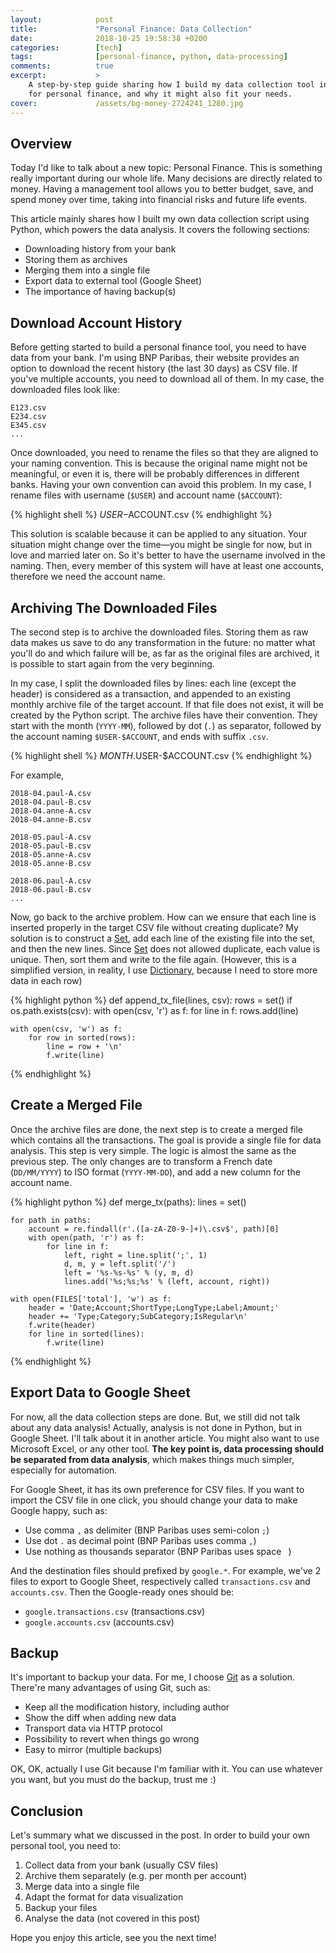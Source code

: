 ```yaml
---
layout:            post
title:             "Personal Finance: Data Collection"
date:              2018-10-25 19:58:38 +0200
categories:        [tech]
tags:              [personal-finance, python, data-processing]
comments:          true
excerpt:           >
    A step-by-step guide sharing how I build my data collection tool in Python
    for personal finance, and why it might also fit your needs.
cover:             /assets/bg-money-2724241_1280.jpg
---
```


## Overview

Today I'd like to talk about a new topic: Personal Finance.
This is something really important during our whole life. Many decisions
are directly related to money. Having a management tool allows you to better
budget, save, and spend money over time, taking into financial risks and future
life events.

This article mainly shares how I built my own data collection script using
Python, which powers the data analysis. It covers the following sections:

- Downloading history from your bank 
- Storing them as archives
- Merging them into a single file
- Export data to external tool (Google Sheet)
- The importance of having backup(s)

## Download Account History

Before getting started to build a personal finance tool, you need to have data
from your bank. I'm using BNP Paribas, their website provides an option to
download the recent history (the last 30 days) as CSV file. If you've multiple
accounts, you need to download all of them. In my case, the downloaded
files look like:

```
E123.csv
E234.csv
E345.csv
...
```

Once downloaded, you need to rename the files so that they are aligned to your
naming convention. This is because the original name might not be
meaningful, or even it is, there will be probably differences in different
banks. Having your own convention can avoid this problem. In my case, I rename
files with username (`$USER`) and account name (`$ACCOUNT`):

{% highlight shell %}
$USER-$ACCOUNT.csv
{% endhighlight %}

This solution is scalable because it can be applied to any situation. Your
situation might change over the
time—you might be single for now, but in love and married later on. So it's
better to have the username involved in the naming. Then, every member of this
system will have at least one accounts, therefore we need the account name.

## Archiving The Downloaded Files

The second step is to archive the downloaded files. Storing them as raw data
makes us save to do any transformation in the future: no matter what you'll
do and which failure will be, as far as the original files are archived, it is
possible to start again from the very beginning.

In my case, I split the downloaded files by lines: each line (except the header)
is considered as a transaction, and appended to an existing monthly archive
file of the target account. If that file does not exist, it will be created by
the Python script. The archive files have their convention. They start with the
month (`YYYY-MM`), followed by dot (`.`) as separator, followed by the
account naming `$USER-$ACCOUNT`, and ends with suffix `.csv`.

{% highlight shell %}
$MONTH.$USER-$ACCOUNT.csv
{% endhighlight %}

For example,

```
2018-04.paul-A.csv
2018-04.paul-B.csv
2018-04.anne-A.csv
2018-04.anne-B.csv

2018-05.paul-A.csv
2018-05.paul-B.csv
2018-05.anne-A.csv
2018-05.anne-B.csv

2018-06.paul-A.csv
2018-06.paul-B.csv
...
```

Now, go back to the archive problem. How can we ensure that each line is
inserted properly in the target CSV file without creating duplicate? My solution
is to construct a [Set][set], add each line of the existing file into the set,
and then the new lines. Since [Set][set] does not allowed duplicate,
each value is unique. Then, sort them and write to the file again. (However,
this is a simplified version, in reality, I use [Dictionary][dict], because I need to store
more data in each row)

{% highlight python %}
def append_tx_file(lines, csv):
    rows = set()
    if os.path.exists(csv):
        with open(csv, 'r') as f:
            for line in f:
                rows.add(line)

    with open(csv, 'w') as f:
        for row in sorted(rows):
            line = row + '\n'
            f.write(line)
{% endhighlight %}

## Create a Merged File

Once the archive files are done, the next step is to create a merged file which
contains all the transactions. The goal is provide a single file for data
analysis. This step is very simple. The logic is almost the same as the previous
step. The only changes are to transform a French date (`DD/MM/YYYY`) to ISO
format (`YYYY-MM-DD`), and add a new column for the account name.

{% highlight python %}
def merge_tx(paths):
    lines = set()

    for path in paths:
        account = re.findall(r'.([a-zA-Z0-9-]+)\.csv$', path)[0]
        with open(path, 'r') as f:
            for line in f:
                left, right = line.split(';', 1)
                d, m, y = left.split('/')
                left = '%s-%s-%s' % (y, m, d)
                lines.add('%s;%s;%s' % (left, account, right))

    with open(FILES['total'], 'w') as f:
        header = 'Date;Account;ShortType;LongType;Label;Amount;'
        header += 'Type;Category;SubCategory;IsRegular\n'
        f.write(header)
        for line in sorted(lines):
            f.write(line)
{% endhighlight %}

## Export Data to Google Sheet

For now, all the data collection steps are done. But, we still did not talk about
any data analysis! Actually, analysis is not done in Python, but in
Google Sheet. I'll talk about it in another article. You might also want to use
Microsoft Excel, or any other tool.
**The key point is, data processing should be separated from data analysis**,
which makes things much simpler, especially for automation.

For Google Sheet, it has its own preference for CSV files. If you want to import
the CSV file in one click, you should change your data to make Google happy,
such as:

- Use comma `,` as delimiter (BNP Paribas uses semi-colon `;`)
- Use dot `.` as decimal point (BNP Paribas uses comma `,`)
- Use nothing as thousands separator (BNP Paribas uses space <code>&nbsp;</code>)

And the destination files should prefixed by `google.*`. For example, we've 2
files to export to Google Sheet, respectively called `transactions.csv` and
`accounts.csv`. Then the Google-ready ones should be:

- `google.transactions.csv` (transactions.csv)
- `google.accounts.csv` (accounts.csv)

## Backup

It's important to backup your data. For me, I choose [Git][git] as a solution.
There're many advantages of using Git, such as:

- Keep all the modification history, including author
- Show the diff when adding new data
- Transport data via HTTP protocol
- Possibility to revert when things go wrong
- Easy to mirror (multiple backups)

OK, OK, actually I use Git because I'm familiar with it. You can use whatever
you want, but you must do the backup, trust me :)

## Conclusion

Let's summary what we discussed in the post. In order to build your own personal
tool, you need to:

1. Collect data from your bank (usually CSV files)
2. Archive them separately (e.g. per month per account)
3. Merge data into a single file
4. Adapt the format for data visualization
5. Backup your files
6. Analyse the data (not covered in this post)

Hope you enjoy this article, see you the next time!

[git]: https://git-scm.com/
[dict]: https://docs.python.org/3/tutorial/datastructures.html#dictionaries
[set]: https://docs.python.org/3/tutorial/datastructures.html#sets
